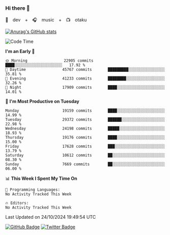 ### Hi there 👋

🚀　dev　+　🎧　music　+　📺　otaku


[![Anurag's GitHub stats](https://github-readme-stats.vercel.app/api?username=koheitasaka&count_private=true&show_icons=true&theme=monokai)](https://github.com/koheitasaka/github-readme-stats)

<!--START_SECTION:waka-->
![Code Time](http://img.shields.io/badge/Code%20Time-1%2C161%20hrs%2023%20mins-blue)

**I'm an Early 🐤** 

```text
🌞 Morning                22905 commits       ████░░░░░░░░░░░░░░░░░░░░░   17.92 % 
🌆 Daytime                45767 commits       █████████░░░░░░░░░░░░░░░░   35.81 % 
🌃 Evening                41233 commits       ████████░░░░░░░░░░░░░░░░░   32.26 % 
🌙 Night                  17909 commits       ████░░░░░░░░░░░░░░░░░░░░░   14.01 % 
```
📅 **I'm Most Productive on Tuesday** 

```text
Monday                   19159 commits       ████░░░░░░░░░░░░░░░░░░░░░   14.99 % 
Tuesday                  29372 commits       ██████░░░░░░░░░░░░░░░░░░░   22.98 % 
Wednesday                24198 commits       █████░░░░░░░░░░░░░░░░░░░░   18.93 % 
Thursday                 19176 commits       ████░░░░░░░░░░░░░░░░░░░░░   15.00 % 
Friday                   17628 commits       ███░░░░░░░░░░░░░░░░░░░░░░   13.79 % 
Saturday                 10612 commits       ██░░░░░░░░░░░░░░░░░░░░░░░   08.30 % 
Sunday                   7669 commits        ██░░░░░░░░░░░░░░░░░░░░░░░   06.00 % 
```


📊 **This Week I Spent My Time On** 

```text
💬 Programming Languages: 
No Activity Tracked This Week

🔥 Editors: 
No Activity Tracked This Week
```


 Last Updated on 24/10/2024 19:49:54 UTC
<!--END_SECTION:waka-->

[![GitHub Badge](https://img.shields.io/badge/GitHub-100000?style=for-the-badge&logo=github&logoColor=white)](https://github.com/koheitasaka)
[![Twitter Badge](https://img.shields.io/badge/Twitter-1DA1F2?style=for-the-badge&logo=twitter&logoColor=white)](https://twitter.com/sleep_asleep_)
